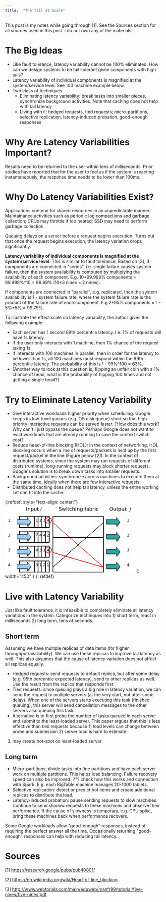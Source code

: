 ```yaml
---
title:  "The Tail at Scale"
---
```

This post is my notes while going through [1]. See the Sources section for all sources used in this post. I do not own any of the materials.

# The Big Ideas
- Like fault tolerance, latency variability cannot be 100% eliminated. How can we design systems to be tail-tolerant given components with high tails? 
- Latency variability of individual components is magnified at the system/service level. See 100 machine example below.
- Two class of techniques
  - Eliminating latency variability: break tasks into smaller pieces, synchronize background activities. Note that caching does not help with tail latency
  - Living with it: hedged requests, tied requests; micro-partitions, selective replication, latency-induced probation. good-enough responses

# Why Are Latency Variabilities Important?
Results need to be returned to the user within tens of milliseconds. Prior studies have reported that for the user to feel as if the system is reacting instantaneously, the response time needs to be lower than 100ms.

# Why Do Latency Variabilities Exist?
Applications contend for shared resources in an unpredictable manner; Maintainance activities such as 
periodic log compactions and garbage collection; CPUs may throttle if too heated; SSD may need to perform
garbage collection. 

Queuing delays on a server before a request begins execution. Turns out that once the request begins execution,
the latency variation drops significantly. 

**Latency variability of individual components is magnified at the system/service level.** This is similar to fault tolerance, 
Based on [3], if components are connected in "series", i.e. single failure causes system failure, then the system availability is computed by multiplying the availability of each component.
E.g. 10\*99.999% components = 99.999%^10 = 99.99% (10\*3 nines = 2 nines). 

If components are connected in "parallel", e.g. replicated, then the system availability is 1 - system failure rate, where the system failure rate is the product of the failure rate of each component. E.g 2\*95% components = 1 - 5%\*5% = 99.75%.

To illustrate the effect scale on latency variability, the author gives the following example:
- Each server has 1 second 99th percentile latency. I.e. 1% of requests will have 1s latency.
- If the user only interacts with 1 machine, then 1% chance of the request taking 1s.
- If interacts with 100 machines in parallel, then in order for the latency to be lower than 1s, all 100 machines must respond within the 99th percentile latency. The probability of this is 1 - 99%^100 = 63%.
- (Another way to look at this question is, flipping an unfair coin with a 1% chance of head, what is the probability of flipping 100 times and not getting a single head?)


# Try to Eliminate Latency Variability
- Give interactive workloads higher priority when scheduling. Google keeps its low-level queues (e.g. OS disk queue) short
so that high-priority interactive requests can be served faster. ?How does this work? Why can't I just bypass the queue? Perhaps Google does not want to evict workloads that are already running to save the context switch cost?
- Reduce head-of-line blocking (HOL): in the context of networking, HOL blocking occurs when a line of requests/packets is 
held up by the first request/packet in the line (Figure below [2]). In the context of distributed systems, since the system
may run requests of different costs (runtime), long-running requests may block shorter requests. Google's solution is to break
down tasks into smaller requests.
- Background activities: synchronize across machines to execute them at the same time, ideally when there are few interactive
requests. 
- Distributed caching does not help tail latency, unless the entire working set can fit into the cache.

{:refdef: style="text-align: center;"}
![](/assets/images/posts/tail/HOL.png){: width="450" }
{: refdef}

# Live with Latency Variability
Just like fault tolerance, it is infeasible to completely eliminate all latency variations in the system. 
Categorize techniques into 1) short term, react in milliseconds 2) long term, tens of seconds.

## Short term
Assuming we have multiple replicas of data items (for higher throughput/availability). We can use these replicas
to improve tail latency as well. This also assumes that the cause of latency variation does not affect all replicas equally.
- Hedged requests: send requests to default replica, but after some delay (e.g. 95th percentile expected latency), send to other replicas as well.
Use the result from the replica that responds first. 
- Tied requests: since queuing plays a big role in latency variation, we can send the request to multiple servers (at the very start, not after some delay). When one of the servers
starts executing this task (finished queuing), this server will send cancellation messages to the other servers also queuing this task.
- Alternative is to first probe the number of tasks queued in each server and submit to the least-loaded server. This paper argues that
this is less effective than tied requests because 1) load levels can change between probe and submission 2) server load is hard to estimate
3) may create hot-spot on least-loaded server. 

## Long term

- Micro-partitions: divide tasks into fine partitions and have each server work on multiple partitions. This
helps load balancing. Failure recovery speed can also be improved. ??? check how this works and connection with Spark.
E.g. each BigTable machine manages 20-1000 tablets. 
- Selective replication: detect or predict hot items and create additional replicas to distribute the load. 
- Latency-induced probation: pause sending requests to slow machines. Continue to send shadow requests to these machines 
and observe their performance. If the cause of slowness is temporary, e.g. CPU spike, bring these machines back when performance 
recovers.

Some Google workloads allow "good-enough" responses, instead of requiring the perfect answer all the time. Occasionally returning
"good-enough" responses can help with reducing tail latency.

# Sources
[1] https://research.google/pubs/pub40801/

[2] https://en.wikipedia.org/wiki/Head-of-line_blocking

[3] http://www.webtorials.com/main/eduweb/manfr99/tutorial/five-nines/five-nines.pdf

